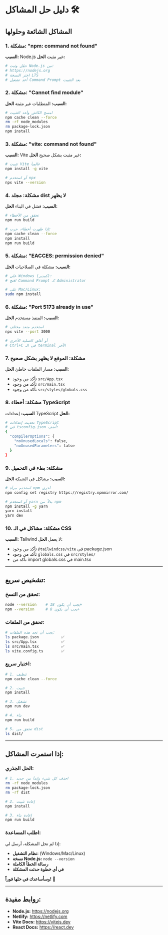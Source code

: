# دليل حل المشاكل 🛠️

## المشاكل الشائعة وحلولها

### 1. مشكلة: "npm: command not found"
**السبب:** Node.js غير مثبت
**الحل:**
```bash
# حمّل وثبت Node.js من:
# https://nodejs.org
# اختر النسخة LTS
# أعد تشغيل Command Prompt بعد التثبيت
```

### 2. مشكلة: "Cannot find module"
**السبب:** المتطلبات غير مثبتة
**الحل:**
```bash
# امسح الكاش وأعد التثبيت
npm cache clean --force
rm -rf node_modules
rm package-lock.json
npm install
```

### 3. مشكلة: "vite: command not found"
**السبب:** Vite غير مثبت بشكل صحيح
**الحل:**
```bash
# تثبيت Vite عالمياً
npm install -g vite

# أو استخدم npx
npx vite --version
```

### 4. مشكلة: مجلد dist لا يظهر
**السبب:** فشل في البناء
**الحل:**
```bash
# تحقق من الأخطاء
npm run build

# إذا ظهرت أخطاء، جرب:
npm cache clean --force
npm install
npm run build
```

### 5. مشكلة: "EACCES: permission denied"
**السبب:** مشكلة في الصلاحيات
**الحل:**
```bash
# على Windows (كمدير):
# افتح Command Prompt كـ Administrator

# على Mac/Linux:
sudo npm install
```

### 6. مشكلة: "Port 5173 already in use"
**السبب:** المنفذ مستخدم
**الحل:**
```bash
# استخدم منفذ مختلف
npx vite --port 3000

# أو أغلق العملية الأخرى
# Ctrl+C في الـ terminal الآخر
```

### 7. مشكلة: الموقع لا يظهر بشكل صحيح
**السبب:** مسار الملفات خاطئ
**الحل:**
- تأكد من وجود `src/App.tsx`
- تأكد من وجود `src/main.tsx`
- تأكد من وجود `src/styles/globals.css`

### 8. مشكلة: أخطاء TypeScript
**السبب:** إعدادات TypeScript
**الحل:**
```bash
# تحديث إعدادات TypeScript
# في tsconfig.json أضف:
{
  "compilerOptions": {
    "noUnusedLocals": false,
    "noUnusedParameters": false
  }
}
```

### 9. مشكلة: بطء في التحميل
**السبب:** مشاكل في الشبكة
**الحل:**
```bash
# استخدم مرآة npm أخرى
npm config set registry https://registry.npmmirror.com/

# أو استخدم yarn بدلاً من npm
npm install -g yarn
yarn install
yarn dev
```

### 10. مشكلة: مشاكل في الـ CSS
**السبب:** Tailwind لا يعمل
**الحل:**
- تأكد من وجود `@tailwindcss/vite` في package.json
- تأكد من وجود `globals.css` في `src/styles/`
- تأكد من import globals.css في main.tsx

---

## تشخيص سريع:

### تحقق من النسخ:
```bash
node --version    # يجب أن يكون 18+
npm --version     # يجب أن يكون 8+
```

### تحقق من الملفات:
```bash
# يجب أن تجد هذه الملفات:
ls package.json          ✅
ls src/App.tsx           ✅
ls src/main.tsx          ✅
ls vite.config.ts        ✅
```

### اختبار سريع:
```bash
# 1. تنظيف
npm cache clean --force

# 2. تثبيت
npm install

# 3. تشغيل
npm run dev

# 4. بناء
npm run build

# 5. تحقق من dist
ls dist/
```

---

## إذا استمرت المشاكل:

### الحل الجذري:
```bash
# 1. احذف كل شيء وابدأ من جديد
rm -rf node_modules
rm package-lock.json
rm -rf dist

# 2. إعادة تثبيت
npm install

# 3. إعادة بناء
npm run build
```

### اطلب المساعدة:
إذا لم تحل المشكلة، أرسل لي:
- **نظام التشغيل:** (Windows/Mac/Linux)
- **نسخة Node.js:** `node --version`
- **رسالة الخطأ الكاملة**
- **في أي خطوة حدثت المشكلة**

**وسأساعدك في حلها فوراً!** 🚀

---

## روابط مفيدة:
- **Node.js:** https://nodejs.org
- **Netlify:** https://netlify.com  
- **Vite Docs:** https://vitejs.dev
- **React Docs:** https://react.dev